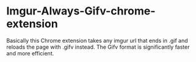 # Imgur-Always-Gifv-chrome-extension
Basically this Chrome extension takes any imgur url that ends in .gif and reloads the page with .gifv instead.  The Gifv format is significantly faster and more efficient.
